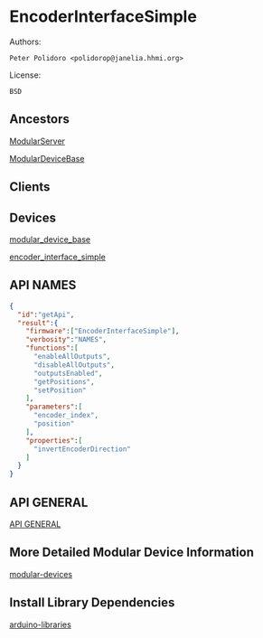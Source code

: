 # EncoderInterfaceSimple

Authors:

    Peter Polidoro <polidorop@janelia.hhmi.org>

License:

    BSD

## Ancestors

[ModularServer](https://github.com/janelia-arduino/ModularServer)

[ModularDeviceBase](https://github.com/janelia-arduino/ModularDeviceBase)

## Clients

## Devices

[modular_device_base](https://github.com/janelia-modular-devices/modular_device_base.git)

[encoder_interface_simple](https://github.com/janelia-modular-devices/encoder_interface_simple.git)

## API NAMES

```json
{
  "id":"getApi",
  "result":{
    "firmware":["EncoderInterfaceSimple"],
    "verbosity":"NAMES",
    "functions":[
      "enableAllOutputs",
      "disableAllOutputs",
      "outputsEnabled",
      "getPositions",
      "setPosition"
    ],
    "parameters":[
      "encoder_index",
      "position"
    ],
    "properties":[
      "invertEncoderDirection"
    ]
  }
}
```

## API GENERAL

[API GENERAL](./api/)

## More Detailed Modular Device Information

[modular-devices](https://github.com/janelia-modular-devices/modular-devices)

## Install Library Dependencies

[arduino-libraries](https://github.com/janelia-arduino/arduino-libraries)
